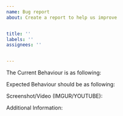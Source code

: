 ```yaml
---
name: Bug report
about: Create a report to help us improve


title: ''
labels: ''
assignees: ''


---
```

 

The Current Behaviour is as following: 

Expected Behaviour should be as following: 

Screenshot/Video (IMGUR/YOUTUBE): 

Additional Information:
